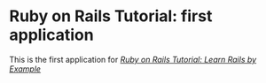 # Ruby on Rails Tutorial: first application

This is the first application for [*Ruby on Rails Tutorial: Learn Rails by Example*](http://railstutorial.org/)